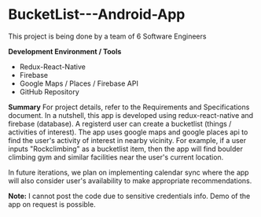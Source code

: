 # BucketList---Android-App
This project is being done by a team of 6 Software Engineers

__Development Environment / Tools__
* Redux-React-Native
* Firebase
* Google Maps / Places / Firebase API
* GitHub Repository

__Summary__
For project details, refer to the Requirements and Specifications document. In a nutshell, this app is developed using redux-react-native and firebase (database). A registerd user can create a bucketlist (things / activities of interest). The app uses google maps and google places api to find the user's activity of interest in nearby vicinity. For example, if a user inputs "Rockclimbing" as a bucketlist item, then the app will find boulder climbing gym and similar facilities near the user's current location. 

In future iterations, we plan on implementing calendar sync where the app will also consider user's availability to make appropriate recommendations. 

__Note:__
I cannot post the code due to sensitive credentials info. Demo of the app on request is possible. 
